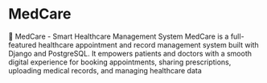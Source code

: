# MedCare
🏥 MedCare - Smart Healthcare Management System MedCare is a full-featured healthcare appointment and record management system built with Django and PostgreSQL. It empowers patients and doctors with a smooth digital experience for booking appointments, sharing prescriptions, uploading medical records, and managing healthcare data 
